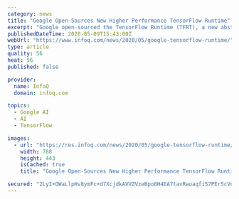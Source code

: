 ```yaml
---
category: news
title: "Google Open-Sources New Higher Performance TensorFlow Runtime"
excerpt: "Google open-sourced the TensorFlow Runtime (TFRT), a new abstraction layer for their TensorFlow deep-learning framework that allows models to achieve better inference performance across different hardware platforms."
publishedDateTime: 2020-05-09T15:43:00Z
webUrl: "https://www.infoq.com/news/2020/05/google-tensorflow-runtime/"
type: article
quality: 56
heat: 56
published: false

provider:
  name: InfoQ
  domain: infoq.com

topics:
  - Google AI
  - AI
  - TensorFlow

images:
  - url: "https://res.infoq.com/news/2020/05/google-tensorflow-runtime/en/headerimage/google-tensorflow-runtime-1589032710549.jpg"
    width: 788
    height: 443
    isCached: true
    title: "Google Open-Sources New Higher Performance TensorFlow Runtime"

secured: "2LyI+OWaLlpHv8ymFc+d7XcjdkAVVZVzeBpo0H4EA7tavRwuaqfi57PEr5cVnTEh22hyXFdk136I1P8R4LpzGIuIZtw+IGRpd6N296dzljXNz30yYwEcsslG5ENHI3WTVfh56iIJRSVow3oMEVi576joGgJqF6LSFzW1vrV5tRFgDA18ZR8mto0TYF8cf8QbHvH9fZ2bzJNTN2I2UTJ1VCbYKfGf7B07fRYjqCmGxAlY9RPEdXgaOFVC8+vwvFdqrH9ObPqCcb5XEpm5tbcaerLbnkpW45KVM6TdS6Bkwr4VCXQfjewhFJik63O2y/CMIwu46/Fg9AvTf9JGgCEcMU3Pxo9rRxML+HjPnNLHXZzLcZuJ8Hno0tjYxz5I4nBzyje3ux+L3sqt7b3KLQcryaJZSu84T04iiLerTf3Fm2FYmIOr5j21qtfcvnBE8H83Sw3/83HCZmAWS2i3avjZhBNDlKlLTB2a2T8gg/x1mPg=;FxGSVqsfMcgsCHJFSiaePw=="
---
```



